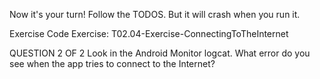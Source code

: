
Now it's your turn! Follow the TODOS. But it will crash when you run it.

Exercise Code
Exercise: T02.04-Exercise-ConnectingToTheInternet


QUESTION 2 OF 2
Look in the Android Monitor logcat. What error do you see when the app tries to connect to the Internet?



